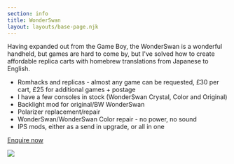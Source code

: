 ```yaml
---
section: info
title: WonderSwan
layout: layouts/base-page.njk
---
```


Having expanded out from the Game Boy, the WonderSwan is a wonderful handheld, but games are hard to come by, but I've solved how to create affordable replica carts with homebrew translations from Japanese to English.

- Romhacks and replicas - almost any game can be requested, £30 per cart, £25 for additional games + postage
- I have a few consoles in stock (WonderSwan Crystal, Color and Original)
- Backlight mod for original/BW WonderSwan
- Polarizer replacement/repair
- WonderSwan/WonderSwan Color repair - no power, no sound
- IPS mods, either as a send in upgrade, or all in one

<a href="mailto:remy@remysharp?subject=WS+Enquiry" class="buy">Enquire now</a>

![](/images/products/ws-carts.jpg)
